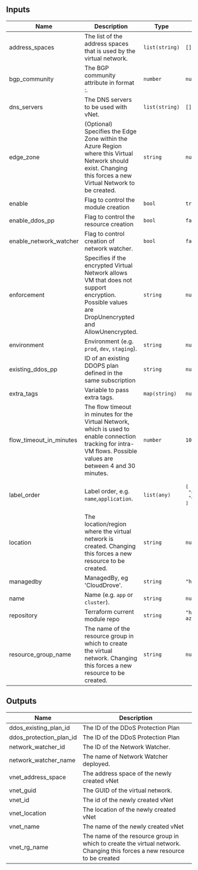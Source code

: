 ## Inputs

| Name | Description | Type | Default | Required |
|------|-------------|------|---------|:--------:|
| address\_spaces | The list of the address spaces that is used by the virtual network. | `list(string)` | `[]` | no |
| bgp\_community | The BGP community attribute in format <as-number>:<community-value>. | `number` | `null` | no |
| dns\_servers | The DNS servers to be used with vNet. | `list(string)` | `[]` | no |
| edge\_zone | (Optional) Specifies the Edge Zone within the Azure Region where this Virtual Network should exist. Changing this forces a new Virtual Network to be created. | `string` | `null` | no |
| enable | Flag to control the module creation | `bool` | `true` | no |
| enable\_ddos\_pp | Flag to control the resource creation | `bool` | `false` | no |
| enable\_network\_watcher | Flag to control creation of network watcher. | `bool` | `false` | no |
| enforcement | Specifies if the encrypted Virtual Network allows VM that does not support encryption. Possible values are DropUnencrypted and AllowUnencrypted. | `string` | `null` | no |
| environment | Environment (e.g. `prod`, `dev`, `staging`). | `string` | `null` | no |
| existing\_ddos\_pp | ID of an existing DDOPS plan defined in the same subscription | `string` | `null` | no |
| extra\_tags | Variable to pass extra tags. | `map(string)` | `null` | no |
| flow\_timeout\_in\_minutes | The flow timeout in minutes for the Virtual Network, which is used to enable connection tracking for intra-VM flows. Possible values are between 4 and 30 minutes. | `number` | `10` | no |
| label\_order | Label order, e.g. `name`,`application`. | `list(any)` | <pre>[<br>  "name",<br>  "environment"<br>]</pre> | no |
| location | The location/region where the virtual network is created. Changing this forces a new resource to be created. | `string` | `null` | no |
| managedby | ManagedBy, eg 'CloudDrove'. | `string` | `"hello@clouddrove.com"` | no |
| name | Name  (e.g. `app` or `cluster`). | `string` | `null` | no |
| repository | Terraform current module repo | `string` | `"https://github.com/clouddrove/terraform-azure-vnet"` | no |
| resource\_group\_name | The name of the resource group in which to create the virtual network. Changing this forces a new resource to be created. | `string` | `null` | no |

## Outputs

| Name | Description |
|------|-------------|
| ddos\_existing\_plan\_id | The ID of the DDoS Protection Plan |
| ddos\_protection\_plan\_id | The ID of the DDoS Protection Plan |
| network\_watcher\_id | The ID of the Network Watcher. |
| network\_watcher\_name | The name of Network Watcher deployed. |
| vnet\_address\_space | The address space of the newly created vNet |
| vnet\_guid | The GUID of the virtual network. |
| vnet\_id | The id of the newly created vNet |
| vnet\_location | The location of the newly created vNet |
| vnet\_name | The name of the newly created vNet |
| vnet\_rg\_name | The name of the resource group in which to create the virtual network. Changing this forces a new resource to be created |

